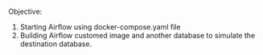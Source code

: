 Objective:
1) Starting Airflow using docker-compose.yaml file
2) Building Airflow customed image and another database to simulate the destination database.